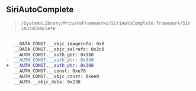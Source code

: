 ## SiriAutoComplete

> `/System/Library/PrivateFrameworks/SiriAutoComplete.framework/SiriAutoComplete`

```diff

   __DATA_CONST.__objc_imageinfo: 0x8
   __DATA_CONST.__objc_selrefs: 0x2c0
   __AUTH_CONST.__auth_got: 0x9b8
-  __AUTH_CONST.__auth_ptr: 0x348
+  __AUTH_CONST.__auth_ptr: 0x360
   __AUTH_CONST.__const: 0xe70
   __AUTH_CONST.__objc_const: 0xee0
   __AUTH.__objc_data: 0x230

```
